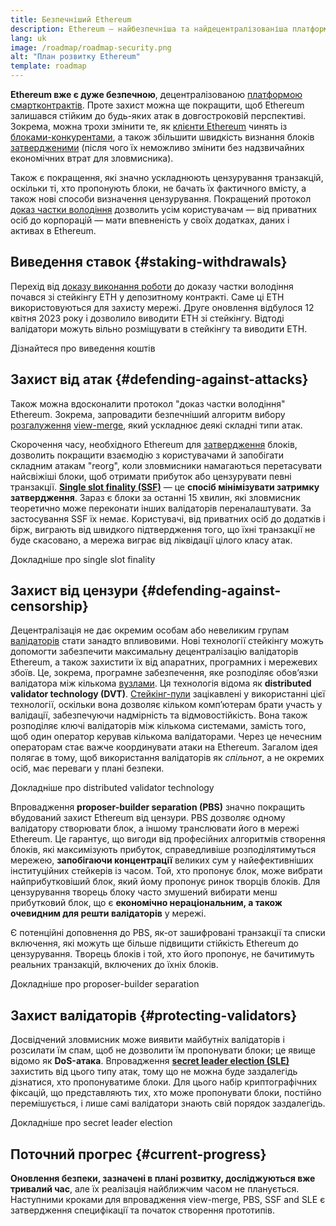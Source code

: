 ```yaml
---
title: Безпечніший Ethereum
description: Ethereum — найбезпечніша та найдецентралізованіша платформа смартконтрактів. Проте захист можна ще покращити, щоб Ethereum залишався стійким до атак будь-якого рівня в довгостроковій перспективі.
lang: uk
image: /roadmap/roadmap-security.png
alt: "План розвитку Ethereum"
template: roadmap
---
```


**Ethereum вже є дуже безпечною**, децентралізованою [платформою смартконтрактів](/glossary/#smart-contract). Проте захист можна ще покращити, щоб Ethereum залишався стійким до будь-яких атак в довгостроковій перспективі. Зокрема, можна трохи змінити те, як [клієнти Ethereum](/glossary/#consensus-client) чинять із [блоками-конкурентами](/glossary/#block), а також збільшити швидкість визнання блоків [затвердженими](/developers/docs/consensus-mechanisms/pos/#finality) (після чого їх неможливо змінити без надзвичайних економічних втрат для зловмисника).

Також є покращення, які значно ускладнюють цензурування транзакцій, оскільки ті, хто пропонують блоки, не бачать їх фактичного вмісту, а також нові способи визначення цензурування. Покращений протокол [доказ частки володіння](/glossary/#pos) дозволить усім користувачам — від приватних осіб до корпорацій — мати впевненість у своїх додатках, даних і активах в Ethereum.

## Виведення ставок {#staking-withdrawals}

Перехід від [доказу виконання роботи](/glossary/#pow) до доказу частки володіння почався зі стейкінгу ETH у депозитному контракті. Саме ці ETH використовуються для захисту мережі. Друге оновлення відбулося 12 квітня 2023 року і дозволило виводити ETH зі стейкінгу. Відтоді валідатори можуть вільно розміщувати в стейкінгу та виводити ETH.

<ButtonLink variant="outline-color" to="/staking/withdrawals/">Дізнайтеся про виведення коштів</ButtonLink>

## Захист від атак {#defending-against-attacks}

Також можна вдосконалити протокол "доказ частки володіння" Ethereum. Зокрема, запровадити безпечніший алгоритм вибору [розгалуження](/glossary/#fork) [view-merge](https://ethresear.ch/t/view-merge-as-a-replacement-for-proposer-boost/13739), який ускладнює деякі складні типи атак.

Скорочення часу, необхідного Ethereum для [затвердження](/glossary/#finality) блоків, дозволить покращити взаємодію з користувачами й запобігати складним атакам "reorg", коли зловмисники намагаються перетасувати найсвіжіші блоки, щоб отримати прибуток або цензурувати певні транзакції. [**Single slot finality (SSF)**](/roadmap/single-slot-finality/) — це **спосіб мінімізувати затримку затвердження**. Зараз є блоки за останні 15 хвилин, які зловмисник теоретично може переконати інших валідаторів переналаштувати. За застосування SSF їх немає. Користувачі, від приватних осіб до додатків і бірж, виграють від швидкого підтвердження того, що їхні транзакції не буде скасовано, а мережа виграє від ліквідації цілого класу атак.

<ButtonLink variant="outline-color" to="/roadmap/single-slot-finality/">Докладніше про single slot finality</ButtonLink>

## Захист від цензури {#defending-against-censorship}

Децентралізація не дає окремим особам або невеликим групам [валідаторів](/glossary/#validator) стати занадто впливовими. Нові технології стейкінгу можуть допомогти забезпечити максимальну децентралізацію валідаторів Ethereum, а також захистити їх від апаратних, програмних і мережевих збоїв. Це, зокрема, програмне забезпечення, яке розподіляє обов’язки валідатора між кількома [вузлами](/glossary/#node). Ця технологія відома як **distributed validator technology (DVT)**. [Стейкінг-пули](/glossary/#staking-pool) зацікавлені у використанні цієї технології, оскільки вона дозволяє кільком комп’ютерам брати участь у валідації, забезпечуючи надмірність та відмовостійкість. Вона також розподіляє ключі валідаторів між кількома системами, замість того, щоб один оператор керував кількома валідаторами. Через це нечесним операторам стає важче координувати атаки на Ethereum. Загалом ідея полягає в тому, щоб використання валідаторів як _спільнот_, а не окремих осіб, має переваги у плані безпеки.

<ButtonLink variant="outline-color" to="/staking/dvt/">Докладніше про distributed validator technology</ButtonLink>

Впровадження **proposer-builder separation (PBS)** значно покращить вбудований захист Ethereum від цензури. PBS дозволяє одному валідатору створювати блок, а іншому транслювати його в мережі Ethereum. Це гарантує, що вигоди від професійних алгоритмів створення блоків, які максимізують прибуток, справедливіше розподілятимуться мережею, **запобігаючи концентрації** великих сум у найефективніших інституційних стейкерів із часом. Той, хто пропонує блок, може вибрати найприбутковіший блок, який йому пропонує ринок творців блоків. Для цензурування творець блоку часто змушений вибирати менш прибутковий блок, що є **економічно нераціональним, а також очевидним для решти валідаторів** у мережі.

Є потенційні доповнення до PBS, як-от зашифровані транзакції та списки включення, які можуть ще більше підвищити стійкість Ethereum до цензурування. Творець блоків і той, хто його пропонує, не бачитимуть реальних транзакцій, включених до їхніх блоків.

<ButtonLink variant="outline-color" to="/roadmap/pbs/">Докладніше про proposer-builder separation</ButtonLink>

## Захист валідаторів {#protecting-validators}

Досвідчений зловмисник може виявити майбутніх валідаторів і розсилати їм спам, щоб не дозволити їм пропонувати блоки; це явище відомо як **DoS-атака**. Впровадження [**secret leader election (SLE)**](/roadmap/secret-leader-election) захистить від цього типу атак, тому що не можна буде заздалегідь дізнатися, хто пропонуватиме блоки. Для цього набір криптографічних фіксацій, що представляють тих, хто може пропонувати блоки, постійно перемішується, і лише самі валідатори знають свій порядок заздалегідь.

<ButtonLink variant="outline-color" to="/roadmap/secret-leader-election">Докладніше про secret leader election</ButtonLink>

## Поточний прогрес {#current-progress}

**Оновлення безпеки, зазначені в плані розвитку, досліджуються вже тривалий час**, але їх реалізація найближчим часом не планується. Наступними кроками для впровадження view-merge, PBS, SSF and SLE є затвердження специфікації та початок створення прототипів.
